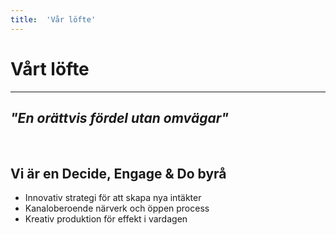 ```yaml
---
title:	'Vår löfte'
---
```


# Vårt löfte
---
## *"En orättvis fördel utan omvägar"*

<br/>

## Vi är en Decide, Engage &amp; Do byrå
- Innovativ strategi för att skapa nya intäkter
- Kanaloberoende närverk och öppen process 
- Kreativ produktion för effekt i vardagen
